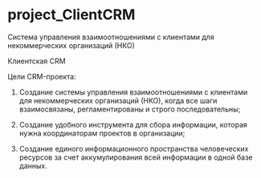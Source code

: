 # project_ClientCRM
Система управления взаимоотношениями с клиентами для некоммерческих организаций (НКО)

Клиентская CRM

Цели CRM-проекта:
  1. Создание системы управления взаимоотношениями с клиентами для некоммерческих
     организаций (НКО), когда все шаги взаимосвязаны, регламентированы и строго последовательны;
     
  2. Создание удобного инструмента для сбора информации, которая нужна координаторам 
     проектов в организации;

  3. Создание единого информационного пространства человеческих ресурсов 
     за счет аккумулирования всей информации в одной базе данных.
